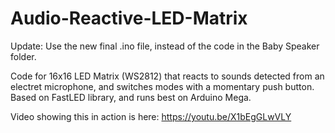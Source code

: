 # Audio-Reactive-LED-Matrix
Update: Use the new final .ino file, instead of the code in the Baby Speaker folder.

Code for 16x16 LED Matrix (WS2812) that reacts to sounds detected from an electret microphone, and switches modes with a momentary push button.  Based on FastLED library, and runs best on Arduino Mega.


Video showing this in action is here: https://youtu.be/X1bEgGLwVLY
